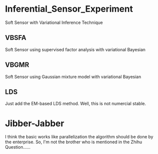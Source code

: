 # Inferential_Sensor_Experiment
Soft Sensor with Variational Inference Technique
## VBSFA
  Soft Sensor using supervised factor analysis with variational Bayesian
## VBGMR
  Soft Sensor using Gaussian mixture model with variational Bayesian
## LDS
  Just add the EM-based LDS method. Well, this is not numercial stable.

# Jibber-Jabber
I think the basic works like parallelization the algorithm should be done by the enterprise. So, I'm not the brother who is mentioned in the Zhihu Question......
